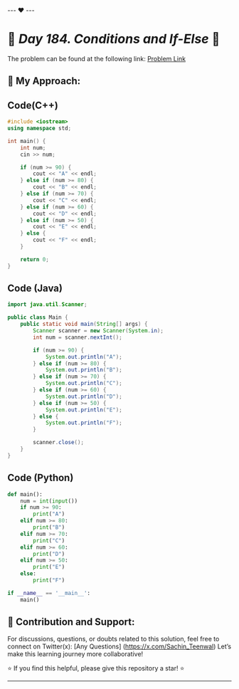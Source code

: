 --- ❤️ ---

# 🚀 _Day 184. Conditions and If-Else_ 🧠


The problem can be found at the following link: [Problem Link](https://www.interviewbit.com/problems/conditions-and-if-else/)

## 🎯 **My Approach:**


## Code(C++)
```cpp
#include <iostream>
using namespace std;

int main() {
    int num;
    cin >> num;

    if (num >= 90) {
        cout << "A" << endl;
    } else if (num >= 80) {
        cout << "B" << endl;
    } else if (num >= 70) {
        cout << "C" << endl;
    } else if (num >= 60) {
        cout << "D" << endl;
    } else if (num >= 50) {
        cout << "E" << endl;
    } else {
        cout << "F" << endl;
    }

    return 0;
}
```

## Code (Java)

```java
import java.util.Scanner;

public class Main {
    public static void main(String[] args) {
        Scanner scanner = new Scanner(System.in);
        int num = scanner.nextInt();

        if (num >= 90) {
            System.out.println("A");
        } else if (num >= 80) {
            System.out.println("B");
        } else if (num >= 70) {
            System.out.println("C");
        } else if (num >= 60) {
            System.out.println("D");
        } else if (num >= 50) {
            System.out.println("E");
        } else {
            System.out.println("F");
        }

        scanner.close();
    }
}
```

## Code (Python)

```python
def main():
    num = int(input())
    if num >= 90:
        print("A")
    elif num >= 80:
        print("B")
    elif num >= 70:
        print("C")
    elif num >= 60:
        print("D")
    elif num >= 50:
        print("E")
    else:
        print("F")

if __name__ == '__main__':
    main()
```



## 🎯 **Contribution and Support:**

For discussions, questions, or doubts related to this solution, feel free to connect on Twitter(x): [Any Questions] (https://x.com/Sachin_Teenwal) Let’s make this learning journey more collaborative!

⭐ If you find this helpful, please give this repository a star! ⭐

---

